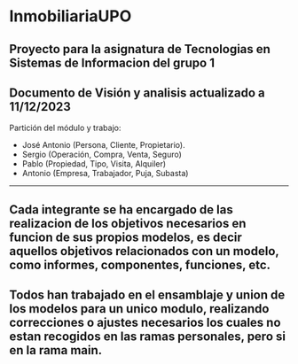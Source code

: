 # InmobiliariaUPO
Proyecto para la asignatura de Tecnologias en Sistemas de Informacion del grupo 1
-----------------------------------------------------------
Documento de Visión y analisis actualizado a 11/12/2023
-----------------------------------------------------------
Partición del módulo y trabajo:
-	José Antonio (Persona, Cliente, Propietario).
-	Sergio (Operación, Compra, Venta, Seguro)
-	Pablo (Propiedad, Tipo, Visita, Alquiler)
-	Antonio (Empresa, Trabajador, Puja, Subasta)

-----------------------------------------------------------
Cada integrante se ha encargado de las realizacion de los objetivos necesarios en funcion de sus propios modelos, es decir
aquellos objetivos relacionados con un modelo, como informes, componentes, funciones, etc.
-----------------------------------------------------------
Todos han trabajado en el ensamblaje y union de los modelos para un unico modulo, realizando correcciones o ajustes necesarios
los cuales no estan recogidos en las ramas personales, pero si en la rama main.
-----------------------------------------------------------

